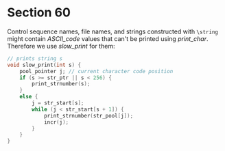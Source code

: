 # Section 60

Control sequence names, file names, and strings constructed with `\string` might contain *ASCII_code* values that can't be printed using *print_char*.
Therefore we use *slow_print* for them:

```c io/basic_printing.c
// prints string s
void slow_print(int s) {
    pool_pointer j; // current character code position
    if (s >= str_ptr || s < 256) {
        print_strnumber(s);
    }
    else {
        j = str_start[s];
        while (j < str_start[s + 1]) {
            print_strnumber(str_pool[j]);
            incr(j);
        }
    }
}
```
